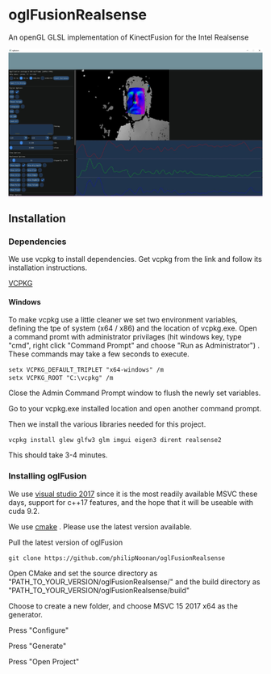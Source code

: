# oglFusionRealsense
An openGL GLSL implementation of KinectFusion for the Intel Realsense

![Alt text](docs/oglfusionrs.jpg?raw=true "Title")

<h2>Installation</h2>

<h3>Dependencies</h2>

We use vcpkg to install dependencies. Get vcpkg from the link and follow its installation instructions.

<a href="https://github.com/Microsoft/vcpkg">VCPKG</a> 

<h4>Windows</h3>

To make vcpkg use a little cleaner we set two environment variables, defining the tpe of system (x64 / x86) and the location of vcpkg.exe. Open a command promt with administrator privilages (hit windows key, type "cmd", right click "Command Prompt" and choose "Run as Administrator") .
These commands may take a few seconds to execute.

```
setx VCPKG_DEFAULT_TRIPLET "x64-windows" /m
setx VCPKG_ROOT "C:\vcpkg" /m
```
Close the Admin Command Prompt window to flush the newly set variables.

Go to your vcpkg.exe installed location and open another command prompt.

Then we install the various libraries needed for this project.

```
vcpkg install glew glfw3 glm imgui eigen3 dirent realsense2
```
This should take 3-4 minutes.

<h3> Installing oglFusion </h3>

We use <a href="https://www.visualstudio.com/downloads/">visual studio 2017</a> since it is the most readily available MSVC these days, support for c++17 features, and the hope that it will be useable with cuda 9.2.

We use <a href="https://cmake.org/download/">cmake</a> . Please use the latest version available.

Pull the latest version of oglFusion

```
git clone https://github.com/philipNoonan/oglFusionRealsense
```

Open CMake and set the source directory as "PATH_TO_YOUR_VERSION/oglFusionRealsense/" and the build directory as "PATH_TO_YOUR_VERSION/oglFusionRealsense/build"

Choose to create a new folder, and choose MSVC 15 2017 x64 as the generator.

Press "Configure"

Press "Generate"

Press "Open Project"
